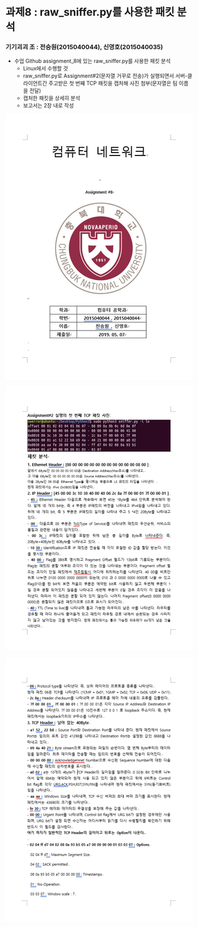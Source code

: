 # 과제8 : raw_sniffer.py를 사용한 패킷 분석

### 기기괴괴 조 : 전승원(2015040044), 신영호(2015040035)

-  수업 Github assignment_8에 있는 raw_sniffer.py를 사용한 패킷 분석
	- Linux에서 수행할 것
	- raw_sniffer.py로 Assignment#2(문자열 거꾸로 전송)가 실행되면서 서버-클라이언트간
	  주고받은 첫 번쨰 TCP 패킷을 캡처해 사진 첨부(문자열은 팀 이름을 전달)
	- 캡처한 패킷을 상세히 분석
	- 보고서는 2장 내로 작성
	
![result](./result1.PNG)

![result](./result2.PNG)

![result](./result3.PNG)